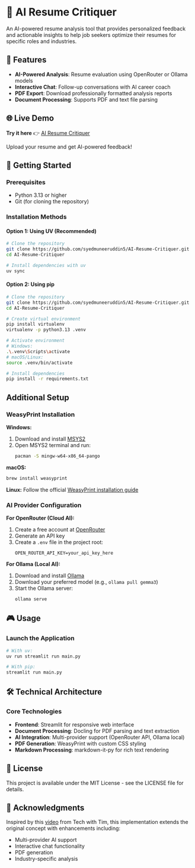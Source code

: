 # 🎯 AI Resume Critiquer

An AI-powered resume analysis tool that provides personalized feedback and actionable insights to help job seekers optimize their resumes for specific roles and industries.

## 🌟 Features

- **AI-Powered Analysis**: Resume evaluation using OpenRouter or Ollama models
- **Interactive Chat**: Follow-up conversations with AI career coach
- **PDF Export**: Download professionally formatted analysis reports
- **Document Processing**: Supports PDF and text file parsing

## 🌐 Live Demo

**Try it here** 👉 [AI Resume Critiquer](https://ai-resume-critiquer-muneer.streamlit.app/)

Upload your resume and get AI-powered feedback!

## 🚀 Getting Started

### Prerequisites
- Python 3.13 or higher
- Git (for cloning the repository)

### Installation Methods

#### Option 1: Using UV (Recommended)
```bash
# Clone the repository
git clone https://github.com/syedmuneeruddin5/AI-Resume-Critiquer.git
cd AI-Resume-Critiquer

# Install dependencies with uv
uv sync
```

#### Option 2: Using pip
```bash
# Clone the repository
git clone https://github.com/syedmuneeruddin5/AI-Resume-Critiquer.git
cd AI-Resume-Critiquer

# Create virtual environment
pip install virtualenv
virtualenv -p python3.13 .venv

# Activate environment
# Windows:
.\.venv\Scripts\activate
# macOS/Linux:
source .venv/bin/activate

# Install dependencies
pip install -r requirements.txt
```

## Additional Setup

### WeasyPrint Installation

**Windows:**
1. Download and install [MSYS2](https://www.msys2.org/#installation)
2. Open MSYS2 terminal and run:
   ```bash
   pacman -S mingw-w64-x86_64-pango
   ```

**macOS:**
```bash
brew install weasyprint
```

**Linux:**
Follow the official [WeasyPrint installation guide](https://doc.courtbouillon.org/weasyprint/stable/first_steps.html)

### AI Provider Configuration

**For OpenRouter (Cloud AI):**
1. Create a free account at [OpenRouter](https://openrouter.ai//)
2. Generate an API key
3. Create a `.env` file in the project root:
   ```
   OPEN_ROUTER_API_KEY=your_api_key_here
   ```

**For Ollama (Local AI):**
1. Download and install [Ollama](https://ollama.com//)
2. Download your preferred model (e.g., `ollama pull gemma3`)
3. Start the Ollama server:
   ```bash
   ollama serve
   ```

## 🎮 Usage

### Launch the Application
```bash
# With uv:
uv run streamlit run main.py

# With pip:
streamlit run main.py
```

## 🛠 Technical Architecture

### Core Technologies
- **Frontend**: Streamlit for responsive web interface
- **Document Processing**: Docling for PDF parsing and text extraction
- **AI Integration**: Multi-provider support (OpenRouter API, Ollama local)
- **PDF Generation**: WeasyPrint with custom CSS styling
- **Markdown Processing**: markdown-it-py for rich text rendering

## 📄 License

This project is available under the MIT License - see the LICENSE file for details.

## 📝 Acknowledgments

Inspired by this [video](https://youtu.be/XZdY15sHUa8?si=FY-jgwX0S_8kLdDR) from Tech with Tim, this implementation extends the original concept with enhancements including:
- Multi-provider AI support
- Interactive chat functionality  
- PDF generation
- Industry-specific analysis
